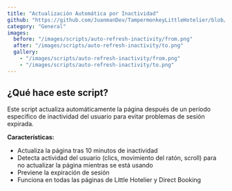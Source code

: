 ```yaml
---
title: "Actualización Automática por Inactividad"
github: "https://github.com/JuanmanDev/TampermonkeyLittleHotelier/blob/main/frontdesk/autoRefreshOnInactivity.user.js"
category: "General"
images:
  before: "/images/scripts/auto-refresh-inactivity/from.png"
  after: "/images/scripts/auto-refresh-inactivity/to.png"
  gallery:
    - "/images/scripts/auto-refresh-inactivity/from.png"
    - "/images/scripts/auto-refresh-inactivity/to.png"
---
```


## ¿Qué hace este script?

Este script actualiza automáticamente la página después de un período específico de inactividad del usuario para evitar problemas de sesión expirada.

**Características:**
- Actualiza la página tras 10 minutos de inactividad
- Detecta actividad del usuario (clics, movimiento del ratón, scroll) para no actualizar la página mientras se está usando
- Previene la expiración de sesión
- Funciona en todas las páginas de Little Hotelier y Direct Booking
